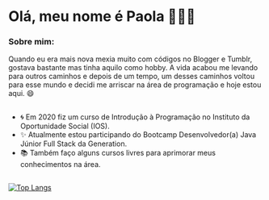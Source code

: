 # Olá, meu nome é Paola :wave::ok_woman:

### Sobre mim: 
Quando eu era mais nova mexia muito com códigos no Blogger e Tumblr, gostava bastante mas tinha aquilo como hobby. A vida acabou me levando para outros caminhos e depois de um tempo, um desses caminhos voltou para esse mundo e decidi me arriscar na área de programação e hoje estou aqui. :smile:
##
- :cyclone: Em 2020 fiz um curso de Introdução à Programação no Instituto da Oportunidade Social (IOS). 
- :sparkles: Atualmente estou participando do Bootcamp Desenvolvedor(a) Java Júnior Full Stack da Generation. 
- :books: Também faço alguns cursos livres para aprimorar meus conhecimentos na área. 
##
[![Top Langs](https://github-readme-stats.vercel.app/api/top-langs/?username=ofpaola&layout=compact)](https://github.com/ofpaola/github-readme-stats)

